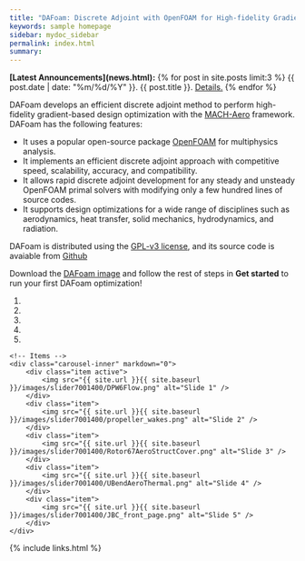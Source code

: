 ```yaml
---
title: "DAFoam: Discrete Adjoint with OpenFOAM for High-fidelity Gradient-based Optimization"
keywords: sample homepage
sidebar: mydoc_sidebar
permalink: index.html
summary:
---
```


<div markdown="span" class="alert alert-info" role="alert"><i class="fa fa-info-circle"></i> 
<b>[Latest Announcements](news.html):</b>   
{% for post in site.posts limit:3 %}
  {{ post.date | date: "%m/%d/%Y" }}. {{ post.title }}. <a href="{{ post.permalink }}">Details.</a>  
{% endfor %}
</div>

DAFoam develops an efficient discrete adjoint method to perform high-fidelity gradient-based design optimization with the [MACH-Aero](https://github.com/mdolab/MACH-Aero) framework. DAFoam has the following features:

- It uses a popular open-source package [OpenFOAM](https://www.openfoam.com) for multiphysics analysis.
- It implements an efficient discrete adjoint approach with competitive speed, scalability, accuracy, and compatibility.
- It allows rapid discrete adjoint development for any steady and unsteady OpenFOAM primal solvers with modifying only a few hundred lines of source codes.
- It supports design optimizations for a wide range of disciplines such as aerodynamics, heat transfer, solid mechanics, hydrodynamics, and radiation.

DAFoam is distributed using the [GPL-v3 license](https://www.gnu.org/licenses/gpl-3.0.en.html), and its source code is avaiable from [Github](https://github.com/mdolab/dafoam)

Download the [DAFoam image](mydoc_get_started_download_docker.html) and follow the rest of steps in **Get started** to run your first DAFoam optimization!

<div markdown="0" id="carousel" class="carousel slide" data-ride="carousel" data-interval="2000" data-pause="hover" >
    <!-- Menu -->
    <ol class="carousel-indicators">
        <li data-target="#carousel" data-slide-to="0" class="active"></li>
        <li data-target="#carousel" data-slide-to="1"></li>
        <li data-target="#carousel" data-slide-to="2"></li>
        <li data-target="#carousel" data-slide-to="3"></li>
        <li data-target="#carousel" data-slide-to="4"></li>
    </ol>

    <!-- Items -->
    <div class="carousel-inner" markdown="0">
        <div class="item active">
            <img src="{{ site.url }}{{ site.baseurl }}/images/slider7001400/DPW6Flow.png" alt="Slide 1" />
        </div>
        <div class="item">
            <img src="{{ site.url }}{{ site.baseurl }}/images/slider7001400/propeller_wakes.png" alt="Slide 2" />
        </div>
        <div class="item">
            <img src="{{ site.url }}{{ site.baseurl }}/images/slider7001400/Rotor67AeroStructCover.png" alt="Slide 3" />
        </div>
        <div class="item">
            <img src="{{ site.url }}{{ site.baseurl }}/images/slider7001400/UBendAeroThermal.png" alt="Slide 4" />
        </div>
        <div class="item">
            <img src="{{ site.url }}{{ site.baseurl }}/images/slider7001400/JBC_front_page.png" alt="Slide 5" />
        </div>    
    </div>
</div>


{% include links.html %}
